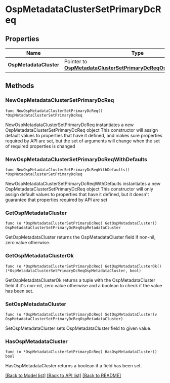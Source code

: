 # OspMetadataClusterSetPrimaryDcReq

## Properties

Name | Type | Description | Notes
------------ | ------------- | ------------- | -------------
**OspMetadataCluster** | Pointer to [**OspMetadataClusterSetPrimaryDcReqOspMetadataCluster**](OspMetadataClusterSetPrimaryDcReqOspMetadataCluster.md) |  | [optional] 

## Methods

### NewOspMetadataClusterSetPrimaryDcReq

`func NewOspMetadataClusterSetPrimaryDcReq() *OspMetadataClusterSetPrimaryDcReq`

NewOspMetadataClusterSetPrimaryDcReq instantiates a new OspMetadataClusterSetPrimaryDcReq object
This constructor will assign default values to properties that have it defined,
and makes sure properties required by API are set, but the set of arguments
will change when the set of required properties is changed

### NewOspMetadataClusterSetPrimaryDcReqWithDefaults

`func NewOspMetadataClusterSetPrimaryDcReqWithDefaults() *OspMetadataClusterSetPrimaryDcReq`

NewOspMetadataClusterSetPrimaryDcReqWithDefaults instantiates a new OspMetadataClusterSetPrimaryDcReq object
This constructor will only assign default values to properties that have it defined,
but it doesn't guarantee that properties required by API are set

### GetOspMetadataCluster

`func (o *OspMetadataClusterSetPrimaryDcReq) GetOspMetadataCluster() OspMetadataClusterSetPrimaryDcReqOspMetadataCluster`

GetOspMetadataCluster returns the OspMetadataCluster field if non-nil, zero value otherwise.

### GetOspMetadataClusterOk

`func (o *OspMetadataClusterSetPrimaryDcReq) GetOspMetadataClusterOk() (*OspMetadataClusterSetPrimaryDcReqOspMetadataCluster, bool)`

GetOspMetadataClusterOk returns a tuple with the OspMetadataCluster field if it's non-nil, zero value otherwise
and a boolean to check if the value has been set.

### SetOspMetadataCluster

`func (o *OspMetadataClusterSetPrimaryDcReq) SetOspMetadataCluster(v OspMetadataClusterSetPrimaryDcReqOspMetadataCluster)`

SetOspMetadataCluster sets OspMetadataCluster field to given value.

### HasOspMetadataCluster

`func (o *OspMetadataClusterSetPrimaryDcReq) HasOspMetadataCluster() bool`

HasOspMetadataCluster returns a boolean if a field has been set.


[[Back to Model list]](../README.md#documentation-for-models) [[Back to API list]](../README.md#documentation-for-api-endpoints) [[Back to README]](../README.md)



